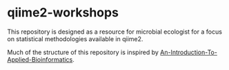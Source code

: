 # qiime2-workshops

This repository is designed as a resource for microbial ecologist for a focus on statistical methodologies available in qiime2.

Much of the structure of this repository is inspired by [An-Introduction-To-Applied-Bioinformatics](https://github.com/applied-bioinformatics/An-Introduction-To-Applied-Bioinformatics).